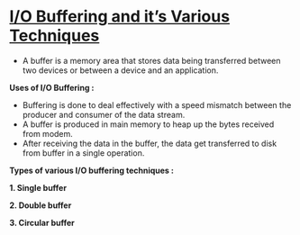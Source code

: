 
# [I/O Buffering and it’s Various Techniques](https://www.geeksforgeeks.org/i-o-buffering-and-its-various-techniques/)

-   A buffer is a memory area that stores data being transferred between two devices or between a device and an application.

**Uses of I/O Buffering :**

-   Buffering is done to deal effectively with a speed mismatch between the producer and consumer of the data stream.
-   A buffer is produced in main memory to heap up the bytes received from modem.
-   After receiving the data in the buffer, the data get transferred to disk from buffer in a single operation.

**Types of various I/O buffering techniques :**

**1. Single buffer**

**2. Double buffer**

**3. Circular buffer**